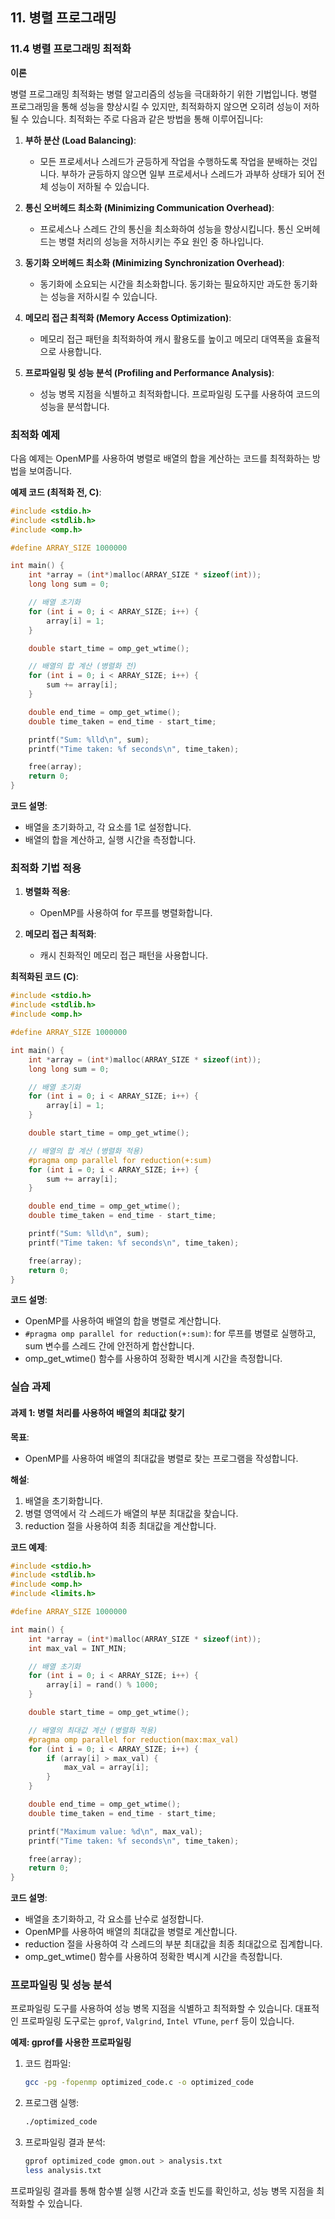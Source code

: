 ## 11. 병렬 프로그래밍

### 11.4 병렬 프로그래밍 최적화

**이론**

병렬 프로그래밍 최적화는 병렬 알고리즘의 성능을 극대화하기 위한 기법입니다. 병렬 프로그래밍을 통해 성능을 향상시킬 수 있지만, 최적화하지 않으면 오히려 성능이 저하될 수 있습니다. 최적화는 주로 다음과 같은 방법을 통해 이루어집니다:

1. **부하 분산 (Load Balancing)**:
    - 모든 프로세서나 스레드가 균등하게 작업을 수행하도록 작업을 분배하는 것입니다. 부하가 균등하지 않으면 일부 프로세서나 스레드가 과부하 상태가 되어 전체 성능이 저하될 수 있습니다.

2. **통신 오버헤드 최소화 (Minimizing Communication Overhead)**:
    - 프로세스나 스레드 간의 통신을 최소화하여 성능을 향상시킵니다. 통신 오버헤드는 병렬 처리의 성능을 저하시키는 주요 원인 중 하나입니다.

3. **동기화 오버헤드 최소화 (Minimizing Synchronization Overhead)**:
    - 동기화에 소요되는 시간을 최소화합니다. 동기화는 필요하지만 과도한 동기화는 성능을 저하시킬 수 있습니다.

4. **메모리 접근 최적화 (Memory Access Optimization)**:
    - 메모리 접근 패턴을 최적화하여 캐시 활용도를 높이고 메모리 대역폭을 효율적으로 사용합니다.

5. **프로파일링 및 성능 분석 (Profiling and Performance Analysis)**:
    - 성능 병목 지점을 식별하고 최적화합니다. 프로파일링 도구를 사용하여 코드의 성능을 분석합니다.

### 최적화 예제

다음 예제는 OpenMP를 사용하여 병렬로 배열의 합을 계산하는 코드를 최적화하는 방법을 보여줍니다.

**예제 코드 (최적화 전, C)**:

```c
#include <stdio.h>
#include <stdlib.h>
#include <omp.h>

#define ARRAY_SIZE 1000000

int main() {
    int *array = (int*)malloc(ARRAY_SIZE * sizeof(int));
    long long sum = 0;

    // 배열 초기화
    for (int i = 0; i < ARRAY_SIZE; i++) {
        array[i] = 1;
    }

    double start_time = omp_get_wtime();

    // 배열의 합 계산 (병렬화 전)
    for (int i = 0; i < ARRAY_SIZE; i++) {
        sum += array[i];
    }

    double end_time = omp_get_wtime();
    double time_taken = end_time - start_time;

    printf("Sum: %lld\n", sum);
    printf("Time taken: %f seconds\n", time_taken);

    free(array);
    return 0;
}
```

**코드 설명**:
- 배열을 초기화하고, 각 요소를 1로 설정합니다.
- 배열의 합을 계산하고, 실행 시간을 측정합니다.

### 최적화 기법 적용

1. **병렬화 적용**:
    - OpenMP를 사용하여 for 루프를 병렬화합니다.

2. **메모리 접근 최적화**:
    - 캐시 친화적인 메모리 접근 패턴을 사용합니다.

**최적화된 코드 (C)**:

```c
#include <stdio.h>
#include <stdlib.h>
#include <omp.h>

#define ARRAY_SIZE 1000000

int main() {
    int *array = (int*)malloc(ARRAY_SIZE * sizeof(int));
    long long sum = 0;

    // 배열 초기화
    for (int i = 0; i < ARRAY_SIZE; i++) {
        array[i] = 1;
    }

    double start_time = omp_get_wtime();

    // 배열의 합 계산 (병렬화 적용)
    #pragma omp parallel for reduction(+:sum)
    for (int i = 0; i < ARRAY_SIZE; i++) {
        sum += array[i];
    }

    double end_time = omp_get_wtime();
    double time_taken = end_time - start_time;

    printf("Sum: %lld\n", sum);
    printf("Time taken: %f seconds\n", time_taken);

    free(array);
    return 0;
}
```

**코드 설명**:
- OpenMP를 사용하여 배열의 합을 병렬로 계산합니다.
- `#pragma omp parallel for reduction(+:sum)`: for 루프를 병렬로 실행하고, sum 변수를 스레드 간에 안전하게 합산합니다.
- omp_get_wtime() 함수를 사용하여 정확한 벽시계 시간을 측정합니다.

### 실습 과제

#### 과제 1: 병렬 처리를 사용하여 배열의 최대값 찾기

**목표**:
- OpenMP를 사용하여 배열의 최대값을 병렬로 찾는 프로그램을 작성합니다.

**해설**:
1. 배열을 초기화합니다.
2. 병렬 영역에서 각 스레드가 배열의 부분 최대값을 찾습니다.
3. reduction 절을 사용하여 최종 최대값을 계산합니다.

**코드 예제**:

```c
#include <stdio.h>
#include <stdlib.h>
#include <omp.h>
#include <limits.h>

#define ARRAY_SIZE 1000000

int main() {
    int *array = (int*)malloc(ARRAY_SIZE * sizeof(int));
    int max_val = INT_MIN;

    // 배열 초기화
    for (int i = 0; i < ARRAY_SIZE; i++) {
        array[i] = rand() % 1000;
    }

    double start_time = omp_get_wtime();

    // 배열의 최대값 계산 (병렬화 적용)
    #pragma omp parallel for reduction(max:max_val)
    for (int i = 0; i < ARRAY_SIZE; i++) {
        if (array[i] > max_val) {
            max_val = array[i];
        }
    }

    double end_time = omp_get_wtime();
    double time_taken = end_time - start_time;

    printf("Maximum value: %d\n", max_val);
    printf("Time taken: %f seconds\n", time_taken);

    free(array);
    return 0;
}
```

**코드 설명**:
- 배열을 초기화하고, 각 요소를 난수로 설정합니다.
- OpenMP를 사용하여 배열의 최대값을 병렬로 계산합니다.
- reduction 절을 사용하여 각 스레드의 부분 최대값을 최종 최대값으로 집계합니다.
- omp_get_wtime() 함수를 사용하여 정확한 벽시계 시간을 측정합니다.

### 프로파일링 및 성능 분석

프로파일링 도구를 사용하여 성능 병목 지점을 식별하고 최적화할 수 있습니다. 대표적인 프로파일링 도구로는 `gprof`, `Valgrind`, `Intel VTune`, `perf` 등이 있습니다.

**예제: gprof를 사용한 프로파일링**

1. 코드 컴파일:
    ```sh
    gcc -pg -fopenmp optimized_code.c -o optimized_code
    ```

2. 프로그램 실행:
    ```sh
    ./optimized_code
    ```

3. 프로파일링 결과 분석:
    ```sh
    gprof optimized_code gmon.out > analysis.txt
    less analysis.txt
    ```

프로파일링 결과를 통해 함수별 실행 시간과 호출 빈도를 확인하고, 성능 병목 지점을 최적화할 수 있습니다.
